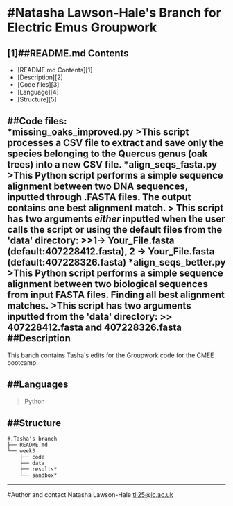 #Natasha Lawson-Hale's Branch for Electric Emus Groupwork
=========================================================

[1]##README.md Contents
---------------------
- [README.md Contents][1]
- [Description][2]
- [Code files][3]
- [Language][4]
- [Structure][5]

##Code files:   
*missing_oaks_improved.py
	>This script processes a CSV file to extract and save only the species belonging to the Quercus genus (oak trees) into a new CSV file.
*align_seqs_fasta.py  
	>This Python script performs a simple sequence alignment between two DNA sequences, inputted through .FASTA files.   The output contains **one** best alignment match.
	> This script has two arguments *either* inputted when the user calls the script **or** using the default files from the 'data' directory:
	>>1-> Your_File.fasta (default:407228412.fasta), 2 -> Your_File.fasta (default:407228326.fasta)
*align_seqs_better.py  
	>This Python script performs a simple  sequence alignment between two biological sequences from input FASTA files.   Finding **all** best alignment matches.
	>This script has two arguments inputted from the 'data' directory:
	>> 407228412.fasta and 407228326.fasta
##Description  
--------------------
This banch contains Tasha's edits for the Groupwork code for the CMEE bootcamp.

##Languages
--------------------
> Python

##Structure  
--------------------
```
#.Tasha's branch 
├── README.md  
└── week3  
    ├── code 
    ├── data  
    ├── results*  
    └── sandbox*  
```
-----------------------    
#Author and contact
Natasha Lawson-Hale
tll25@ic.ac.uk
